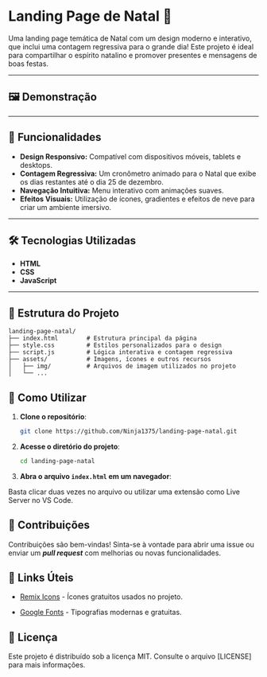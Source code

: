 # Landing Page de Natal 🎄  

Uma landing page temática de Natal com um design moderno e interativo, que inclui uma contagem regressiva para o grande dia! Este projeto é ideal para compartilhar o espírito natalino e promover presentes e mensagens de boas festas.

---

## 🖼️ Demonstração

---

## 🚀 Funcionalidades  

- **Design Responsivo:** Compatível com dispositivos móveis, tablets e desktops.  
- **Contagem Regressiva:** Um cronômetro animado para o Natal que exibe os dias restantes até o dia 25 de dezembro.  
- **Navegação Intuitiva:** Menu interativo com animações suaves.  
- **Efeitos Visuais:** Utilização de ícones, gradientes e efeitos de neve para criar um ambiente imersivo.  

---

## 🛠️ Tecnologias Utilizadas  

- **HTML**  
- **CSS**
- **JavaScript**  

---

## 📂 Estrutura do Projeto  

```plaintext  
landing-page-natal/  
├── index.html        # Estrutura principal da página  
├── style.css         # Estilos personalizados para o design  
├── script.js         # Lógica interativa e contagem regressiva  
├── assets/           # Imagens, ícones e outros recursos  
│   ├── img/          # Arquivos de imagem utilizados no projeto  
│   └── ... 
```
## 📜 Como Utilizar  

1. **Clone o repositório**:  
   ```bash  
   git clone https://github.com/Ninja1375/landing-page-natal.git

2. **Acesse o diretório do projeto**:
   ```bash
   cd landing-page-natal

3. **Abra o arquivo ```index.html``` em um navegador**:

Basta clicar duas vezes no arquivo ou utilizar uma extensão como Live Server no VS Code.

## 🌟 Contribuições

Contribuições são bem-vindas! Sinta-se à vontade para abrir uma issue ou enviar um ***pull request*** com melhorias ou novas funcionalidades.

## 🔗 Links Úteis

- [Remix Icons](https://remixicon.com/) - Ícones gratuitos usados no projeto. 

- [Google Fonts](https://fonts.google.com/) - Tipografias modernas e gratuitas.

## 📄 Licença

Este projeto é distribuído sob a licença MIT. Consulte o arquivo [LICENSE] para mais informações.
